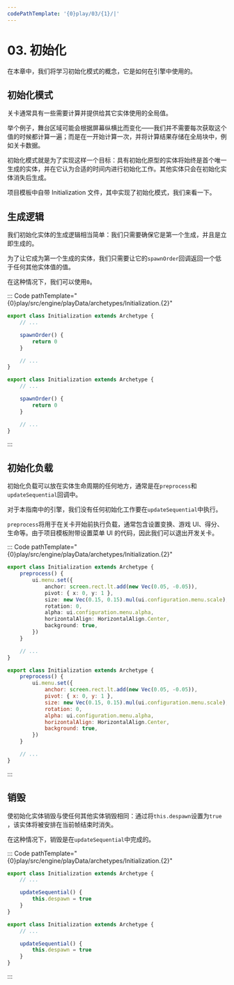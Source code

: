 ```yaml
---
codePathTemplate: '{0}play/03/{1}/|'
---
```


# 03. 初始化

在本章中，我们将学习初始化模式的概念，它是如何在引擎中使用的。

## 初始化模式

关卡通常具有一些需要计算并提供给其它实体使用的全局值。

举个例子，舞台区域可能会根据屏幕纵横比而变化——我们并不需要每次获取这个值的时候都计算一遍；而是在一开始计算一次，并将计算结果存储在全局块中，例如关卡数据。

初始化模式就是为了实现这样一个目标：具有初始化原型的实体将始终是首个唯一生成的实体，并在它认为合适的时间内进行初始化工作。其他实体只会在初始化实体消失后生成。

项目模板中自带 Initialization 文件，其中实现了初始化模式，我们来看一下。

## 生成逻辑

我们初始化实体的生成逻辑相当简单：我们只需要确保它是第一个生成，并且是立即生成的。

为了让它成为第一个生成的实体，我们只需要让它的`spawnOrder`回调返回一个低于任何其他实体值的值。

在这种情况下，我们可以使用`0`。

::: Code pathTemplate="{0}play/src/engine/playData/archetypes/Initialization.{2}"

```ts
export class Initialization extends Archetype {
    // ...

    spawnOrder() {
        return 0
    }

    // ...
}
```

```js
export class Initialization extends Archetype {
    // ...

    spawnOrder() {
        return 0
    }

    // ...
}
```

:::

## 初始化负载

初始化负载可以放在实体生命周期的任何地方，通常是在`preprocess`和`updateSequential`回调中。

对于本指南中的引擎，我们没有任何初始化工作要在`updateSequential`中执行。

`preprocess`将用于在关卡开始前执行负载，通常包含设置变换、游戏 UI、得分、生命等。由于项目模板附带设置菜单 UI 的代码，因此我们可以退出开发关卡。

::: Code pathTemplate="{0}play/src/engine/playData/archetypes/Initialization.{2}"

```ts
export class Initialization extends Archetype {
    preprocess() {
        ui.menu.set({
            anchor: screen.rect.lt.add(new Vec(0.05, -0.05)),
            pivot: { x: 0, y: 1 },
            size: new Vec(0.15, 0.15).mul(ui.configuration.menu.scale),
            rotation: 0,
            alpha: ui.configuration.menu.alpha,
            horizontalAlign: HorizontalAlign.Center,
            background: true,
        })
    }

    // ...
}
```

```js
export class Initialization extends Archetype {
    preprocess() {
        ui.menu.set({
            anchor: screen.rect.lt.add(new Vec(0.05, -0.05)),
            pivot: { x: 0, y: 1 },
            size: new Vec(0.15, 0.15).mul(ui.configuration.menu.scale),
            rotation: 0,
            alpha: ui.configuration.menu.alpha,
            horizontalAlign: HorizontalAlign.Center,
            background: true,
        })
    }

    // ...
}
```

:::

## 销毁

使初始化实体销毁与使任何其他实体销毁相同：通过将`this.despawn`设置为`true` ，该实体将被安排在当前帧结束时消失。

在这种情况下，销毁是在`updateSequential`中完成的。

::: Code pathTemplate="{0}play/src/engine/playData/archetypes/Initialization.{2}"

```ts
export class Initialization extends Archetype {
    // ...

    updateSequential() {
        this.despawn = true
    }
}
```

```js
export class Initialization extends Archetype {
    // ...

    updateSequential() {
        this.despawn = true
    }
}
```

:::
